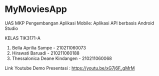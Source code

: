 # MyMoviesApp
UAS MKP Pengembangan Aplikasi Mobile: Aplikasi API berbasis Android Studio

KELAS TIK3171-A

1. Bella Aprilia Sampe - 210211060073
2. Hirawati Baruadi - 210211060188
3. Thessalonica Deane Kindangen - 210211060068

Link Youtube Demo Presentasi : https://youtu.be/xG7j6F_gMrM 
